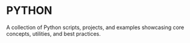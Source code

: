 # PYTHON
A collection of Python scripts, projects, and examples showcasing core concepts, utilities, and best practices.
